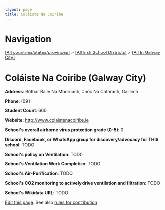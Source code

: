 ```yaml
---
layout: page
title: Coláiste Na Coiribe
---
```

# Navigation

[[All countries/states/provinces]](../../..) > [[All Irish School Districts]](../..) > [[All In Galway City]](..)

# Coláiste Na Coiribe (Galway City)

**Address**: Bóthar Baile Na Mbúrcach, Cnoc Na Cathrach, Gaillimh

**Phone**: (091

**Student Count**: 660

**Website**: <http://www.colaistenacoiribe.ie>

**School's overall airborne virus protection grade (0-5)**: 0

**Discord, Facebook, or WhatsApp group for discovery/advocacy for THIS school**: TODO

**School's policy on Ventilation**: TODO

**School's Ventilation Work Completion**: TODO

**School's Air-Purification**: TODO

**School's CO2 monitoring to actively drive ventilation and filtration**: TODO

**School's Wikidata URL**: TODO


[Edit this page](https://github.com/ventilate-schools/Ireland/edit/main/./Galway_City/Coláiste_Na_Coiribe.md). See also [rules for contribution](../../../contribution-rules/)